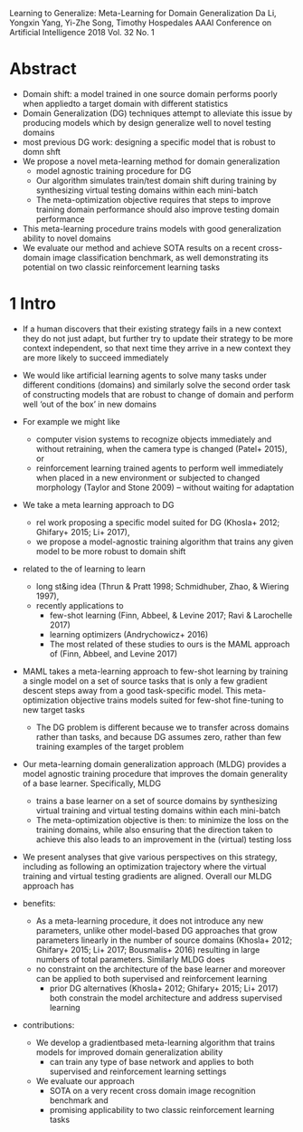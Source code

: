 Learning to Generalize: Meta-Learning for Domain Generalization
Da Li, Yongxin Yang, Yi-Zhe Song, Timothy Hospedales
AAAI Conference on Artificial Intelligence 2018 Vol. 32 No. 1

# Abstract

* Domain shift: a model trained in one source domain performs poorly when
  appliedto a target domain with different statistics
* Domain Generalization (DG) techniques attempt to alleviate this issue by
  producing models which by design generalize well to novel testing domains
* most previous DG work: designing a specific model that is robust to domn shft
* We propose a novel meta-learning method for domain generalization
  * model agnostic training procedure for DG
  * Our algorithm simulates train/test domain shift during training by
    synthesizing virtual testing domains within each mini-batch
  * The meta-optimization objective requires that
    steps to improve training domain performance
    should also improve testing domain performance
* This meta-learning procedure trains models with good generalization ability
  to novel domains
* We evaluate our method and achieve
  SOTA results on a recent cross-domain image classification benchmark, as well
  demonstrating its potential on two classic reinforcement learning tasks

# 1 Intro

* If a human discovers that their existing strategy fails in a new context
  they do not just adapt, but further
  try to update their strategy to be more context independent,
  so that next time they arrive in a new context they are more likely to
  succeed immediately
* We would like artificial learning agents to
  solve many tasks under different conditions (domains) and similarly
  solve the second order task of constructing models that are robust to change
  of domain and perform well ‘out of the box’ in new domains
* For example we might like
  * computer vision systems to recognize objects immediately and without
    retraining, when the camera type is changed (Patel+ 2015), or
  * reinforcement learning trained agents to perform well immediately when
    placed in a new environment or subjected to changed morphology
    (Taylor and Stone 2009) – without waiting for adaptation

* We take a meta learning approach to DG
  * rel work proposing a specific model suited for DG
    (Khosla+ 2012; Ghifary+ 2015; Li+ 2017),
  * we propose a model-agnostic training algorithm that
    trains any given model to be more robust to domain shift
* related to the of learning to learn
  * long st&ing idea (Thrun & Pratt 1998; Schmidhuber, Zhao, & Wiering 1997),
  * recently applications to
    * few-shot learning (Finn, Abbeel, & Levine 2017; Ravi & Larochelle 2017)
    * learning optimizers (Andrychowicz+ 2016)
    * The most related of these studies to ours is the MAML approach of
      (Finn, Abbeel, and Levine 2017)

* MAML takes a meta-learning approach to few-shot learning by training a
  single model on a set of source tasks that is only a few gradient descent
  steps away from a good task-specific model. This meta-optimization objective
  trains models suited for few-shot fine-tuning to new target tasks
  * The DG problem is different because we to
    transfer across domains rather than tasks, and because
    DG assumes zero, rather than few training examples of the target problem

* Our meta-learning domain generalization approach (MLDG) provides
  a model agnostic training procedure that
  improves the domain generality of a base learner. Specifically, MLDG
  * trains a base learner on a set of source domains
    by synthesizing virtual training and virtual testing domains
    within each mini-batch
  * The meta-optimization objective is then:
    to minimize the loss on the training domains, while also
    ensuring that the direction taken to achieve this
    also leads to an improvement in the (virtual) testing loss

* We present analyses that give various perspectives on this strategy,
  including as following an optimization trajectory where the virtual training
  and virtual testing gradients are aligned. Overall our MLDG approach has
* benefits:
  * As a meta-learning procedure, it does not introduce any new parameters,
    unlike other model-based DG approaches that grow parameters linearly in the
    number of source domains (Khosla+ 2012; Ghifary+ 2015; Li+ 2017; Bousmalis+
    2016) resulting in large numbers of total parameters.  Similarly MLDG does
  * no constraint on the architecture of the base learner and moreover
    can be applied to both supervised and reinforcement learning
    * prior DG alternatives (Khosla+ 2012; Ghifary+ 2015; Li+ 2017) both
      constrain the model architecture and address supervised learning

* contributions:
  * We develop a gradientbased meta-learning algorithm that trains models for
    improved domain generalization ability
    * can train any type of base network and
      applies to both supervised and reinforcement learning settings
  * We evaluate our approach
    * SOTA on a very recent cross domain image recognition benchmark and
    * promising applicability to two classic reinforcement learning tasks

